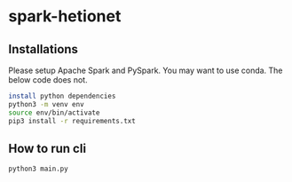 # spark-hetionet

## Installations
Please setup Apache Spark and PySpark. You may want to use conda. The below code does not.

```bash
install python dependencies
python3 -m venv env
source env/bin/activate
pip3 install -r requirements.txt
```

## How to run cli
```bash
python3 main.py
```
